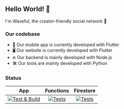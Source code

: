 ## Hello World! 👋
I'm Waveful, the creator-friendly social network 🌊


### Our codebase

- 📱 Our mobile app is currently developed with Flutter
- 🖥 Our website is currently developed with Flutter
- 🔚 Our backend is mainly developed with Node.js
- 🛠 Our tools are mainly developed with Python

### Status

| App         | Functions   | Firestore     |
| :----:      |    :----:   |    :----:     |
| [![Test & Build](https://github.com/Waveful-Organization/Waveful-App/actions/workflows/test-and-build.yml/badge.svg)](https://github.com/Waveful-Organization/Waveful-App/actions/workflows/test-and-build.yml) | [![Tests](https://github.com/Waveful-Organization/Waveful-Firebase-Functions/actions/workflows/run-tests.yml/badge.svg)](https://github.com/Waveful-Organization/Waveful-Firebase-Functions/actions/workflows/run-tests.yml) | [![Tests](https://github.com/Waveful-Organization/Waveful-Firebase-Firestore/actions/workflows/run-tests.yml/badge.svg)](https://github.com/Waveful-Organization/Waveful-Firebase-Firestore/actions/workflows/run-tests.yml) |
